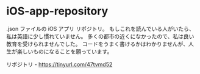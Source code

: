 # iOS-app-repository
.json ファイルの iOS アプリ リポジトリ。 もしこれを読んでいる人がいたら、私は英語に少し慣れていません。 多くの都市の近くになかったので、私は良い教育を受けられませんでした。 コードをうまく書けるかはわかりませんが、人生が楽しいものになることを願っています。

リポジトリ - https://tinyurl.com/47tvmd52
